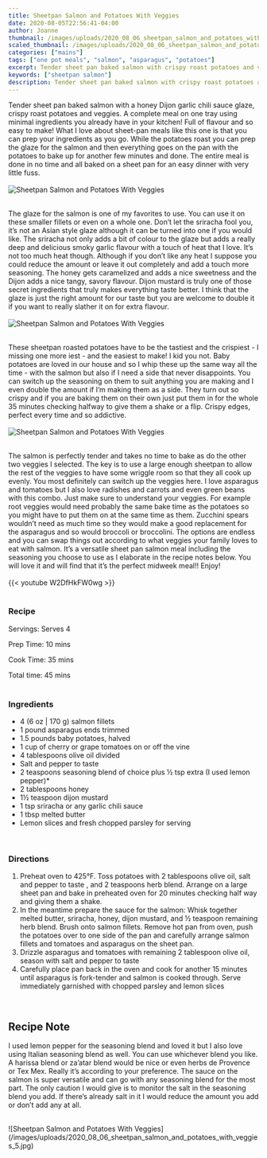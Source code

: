 ```yaml
---
title: Sheetpan Salmon and Potatoes With Veggies
date: 2020-08-05T22:56:41-04:00
author: Joanne
thumbnail: /images/uploads/2020_08_06_sheetpan_salmon_and_potatoes_with_veggies_1.jpg
scaled_thumbnail: /images/uploads/2020_08_06_sheetpan_salmon_and_potatoes_with_veggies_0.jpg
categories: ["mains"]
tags: ["one pot meals", "salmon", "asparagus", "potatoes"]
excerpt: Tender sheet pan baked salmon with crispy roast potatoes and veggies
keywords: ["sheetpan salmon"]
description: Tender sheet pan baked salmon with crispy roast potatoes and veggies
---
```


 Tender sheet pan baked salmon with a honey Dijon garlic chili sauce glaze, crispy roast potatoes and veggies. A complete meal on one tray using minimal ingredients you already have in your kitchen! Full of flavour and so easy to make! What I love about sheet-pan meals like this one is that you can prep your ingredients as you go.  While the potatoes roast you can prep the glaze for the salmon and then everything goes on the pan with the potatoes to bake up for another few minutes and done. The entire meal is done in no time and all baked on a sheet pan for an easy dinner with very little fuss. 
</br>
</br>
![Sheetpan Salmon and Potatoes With Veggies](/images/uploads/2020_08_06_sheetpan_salmon_and_potatoes_with_veggies_2.jpg)
</br>
</br>

The glaze for the salmon is one of my favorites to use. You can use it on these smaller fillets or even on a whole one. Don’t let the sriracha fool you, it’s not an Asian style glaze although it can be turned into one if you would like. The sriracha not only adds a bit of colour to the glaze but adds a really deep and delicious smoky garlic flavour with a touch of heat that I love. It’s not too much heat though. Although if you don’t like any heat I suppose you could reduce the amount or leave it out completely and add a touch more seasoning. The honey gets caramelized and adds a nice sweetness and the Dijon adds a nice tangy, savory flavour. Dijon mustard is truly one of those secret ingredients that truly makes everything taste better. I think that the glaze is just the right amount for our taste but you are welcome to double it if you want to really slather it on for extra flavour. 
</br>
</br>
![Sheetpan Salmon and Potatoes With Veggies](/images/uploads/2020_08_06_sheetpan_salmon_and_potatoes_with_veggies_3.jpg)
</br>
</br>

These sheetpan roasted potatoes have to be the tastiest and the crispiest - I missing one more iest - and the easiest to make!  I kid you not. Baby potatoes are loved in our house and so I whip these up the same way all the time - with the salmon but also if I need a side that never disappoints. You can switch up the seasoning on them to suit anything you are making and I even double the amount if I’m making them as a side. They turn out so crispy and if you are baking them on their own just put them in for the whole 35 minutes checking halfway to give them a shake or a flip. Crispy edges, perfect every time and so addictive. 
</br>
</br>
![Sheetpan Salmon and Potatoes With Veggies](/images/uploads/2020_08_06_sheetpan_salmon_and_potatoes_with_veggies_4.jpg)
</br>
</br>

The salmon is perfectly tender and takes no time to bake as do the other two veggies I selected. The key is to use a large enough sheetpan to allow the rest of the veggies to have some wriggle room so that they all cook up evenly. You most definitely can switch up the veggies here. I love asparagus and tomatoes but I also love radishes and carrots and even green beans with this combo.  Just make sure to understand your veggies. For example root veggies would need probably the same bake time as the potatoes so you might have to put them on at the same time as them.  Zucchini spears wouldn’t need as much time so they would make a good replacement for the asparagus and so would broccoli or broccolini. The options are endless and you can swap things out according to what veggies your family loves to eat with salmon. It’s a versatile sheet pan salmon meal including the seasoning you choose to use as I elaborate in the recipe notes below. You will love it and will find that it’s the perfect midweek meal!! Enjoy! 
</br>
</br>
{{< youtube W2DfHkFW0wg >}}
</br>
</br>

### Recipe

Servings: <span itemprop="recipeYield">Serves 4

Prep Time: <meta itemprop="prepTime" content="PT10M">10 mins  

Cook Time: <meta itemprop="cookTime" content="PT35M">35 mins

Total time: 45 mins
</br>
</br>

### Ingredients

* <span itemprop="recipeIngredient">4 (6 oz | 170 g) salmon fillets</span>
* <span itemprop="recipeIngredient">1 pound asparagus ends trimmed</span>
* <span itemprop="recipeIngredient">1.5 pounds baby potatoes, halved </span>
* <span itemprop="recipeIngredient">1 cup of cherry or grape tomatoes on or off the vine </span>
* <span itemprop="recipeIngredient">4 tablespoons olive oil divided </span>
* <span itemprop="recipeIngredient">Salt and pepper to taste</span>
* <span itemprop="recipeIngredient">2 teaspoons seasoning blend of choice plus &frac12; tsp extra (I used lemon pepper)*</span>
* <span itemprop="recipeIngredient">2 tablespoons honey</span>
* <span itemprop="recipeIngredient">1&frac12; teaspoon dijon mustard</span>
* <span itemprop="recipeIngredient">1 tsp sriracha or any garlic chili sauce </span>
* <span itemprop="recipeIngredient">1 tbsp melted butter </span>
* <span itemprop="recipeIngredient">Lemon slices and fresh chopped parsley for serving </span>
</br>

### Directions

1. Preheat oven to 425°F. Toss potatoes with 2 tablespoons olive oil, salt and pepper to taste , and 2 teaspoons herb blend. Arrange on a large sheet pan and bake in preheated oven for 20 minutes checking half way and giving them a shake.
2. In the meantime prepare the sauce for  the salmon:  Whisk together melted  butter, sriracha, honey, dijon mustard, and &frac12; teaspoon remaining herb blend. Brush onto salmon fillets. Remove hot pan from oven, push the potatoes over to one side of the pan and carefully arrange salmon fillets and tomatoes and asparagus on the sheet pan.
3. Drizzle asparagus and tomatoes with remaining 2 tablespoon olive oil, season with salt and pepper to taste
4. Carefully place pan back in the oven and cook for another  15 minutes until asparagus is fork-tender and salmon is cooked through. Serve immediately garnished with chopped parsley and lemon slices 
</br>

## Recipe Note

I used lemon pepper for the seasoning blend and loved it but I also love using Italian seasoning blend as well. You can use whichever blend you like. A harissa  blend or za’atar blend would be nice or even herbs de Provence or Tex Mex. Really it’s according to your preference. The sauce on the salmon is super versatile and can go with any seasoning blend for the most part.  The only caution I would give is to monitor the salt in the seasoning blend you add. If there’s already salt in it I would reduce the amount you add or don’t add any at all.

</br>
![Sheetpan Salmon and Potatoes With Veggies](/images/uploads/2020_08_06_sheetpan_salmon_and_potatoes_with_veggies_5.jpg)